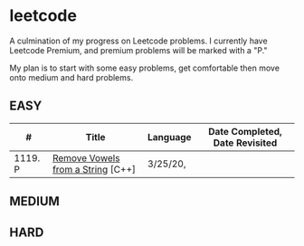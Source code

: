# leetcode
A culmination of my progress on Leetcode problems. I currently have Leetcode Premium, and premium problems will be marked with a "P."

My plan is to start with some easy problems, get comfortable then move onto medium and hard problems. 
## EASY
| # | Title | Language | Date Completed, Date Revisited|
|---| ----- | -------- | ---------- |
|1119. P| [Remove Vowels from a String](https://leetcode.com/problems/remove-vowels-from-a-string/) [C++] |3/25/20,|
## MEDIUM

## HARD
